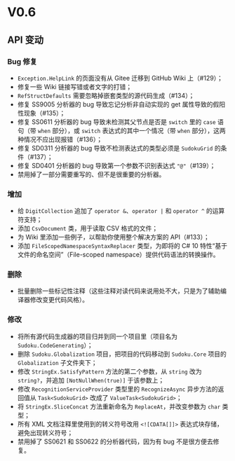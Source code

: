 ﻿# V0.6
## API 变动

### Bug 修复

* `Exception.HelpLink` 的页面没有从 Gitee 迁移到 GitHub Wiki 上（#129）；
* 修复一些 Wiki 链接写错或者文字的打错；
* `RefStructDefaults` 需要忽略掉嵌套类型的源代码生成（#134）；
* 修复 SS9005 分析器的 bug 导致忘记分析非自动实现的 get 属性导致的假阳性现象（#135）；
* 修复 SS0611 分析器的 bug 导致未检测其父节点是否是 `switch` 里的 `case` 语句（带 `when` 部分），或 `switch` 表达式的其中一个情况（带 `when` 部分），这两种情况不应出现报错（#136）；
* 修复 SD0311 分析器的 bug 导致不检测表达式的类型必须是 `SudokuGrid` 的条件（#137）；
* 修复 SD0401 分析器的 bug 导致第一个参数不识别表达式 `"@"`（#139）；
* 禁用掉了一部分需要重写的、但不是很重要的分析器。

### 增加

* 给 `DigitCollection` 追加了 `operator &`、`operator |` 和 `operator ^` 的运算符支持；
* 添加 `CsvDocument` 类，用于读取 CSV 格式的文件；
* 为 Wiki 里添加一些例子，以帮助你使用整个解决方案的 API（#133）；
* 添加 `FileScopedNamespaceSyntaxReplacer` 类型，为即将的 C# 10 特性“基于文件的命名空间”（File-scoped namespace）提供代码语法的转换操作。

### 删除

* 批量删除一些标记性注释（这些注释对读代码来说用处不大，只是为了辅助编译器修改变更代码风格）。

### 修改

* 将所有源代码生成器的项目归并到同一个项目里（项目名为 `Sudoku.CodeGenerating`）；
* 删除 `Sudoku.Globalization` 项目，把项目的代码移动到 `Sudoku.Core` 项目的 `Globalization` 子文件夹下；
* 修改 `StringEx.SatisfyPattern` 方法的第二个参数，从 `string` 改为 `string?`，并追加 `[NotNullWhen(true)]` 于该参数上；
* 修改 `RecognitionServiceProvider` 类型里的 `RecognizeAsync` 异步方法的返回值从 `Task<SudokuGrid>` 改成了 `ValueTask<SudokuGrid>`；
* 将 `StringEx.SliceConcat` 方法重新命名为 `ReplaceAt`，并改变参数为 `char` 类型；
* 所有 XML 文档注释里使用到的转义符号改用 `<![CDATA[]]>` 表达式块存储，避免出现转义符号；
* 禁用掉了 SS0621 和 SS0622 的分析器代码，因为有 bug 不是很方便去修复。
